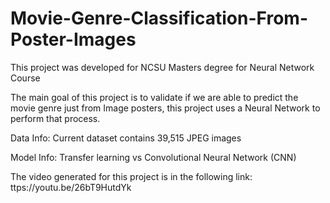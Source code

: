 # Movie-Genre-Classification-From-Poster-Images
This project was developed for NCSU Masters degree for Neural Network Course

The main goal of this project is to validate if we are able to predict the movie genre just from Image posters, this project uses a Neural Network to perform that process. 

Data Info: 
Current dataset contains 39,515 JPEG images

Model Info: 
Transfer learning vs Convolutional Neural Network (CNN)

The video generated for this project is in the following link: 
ttps://youtu.be/26bT9HutdYk
